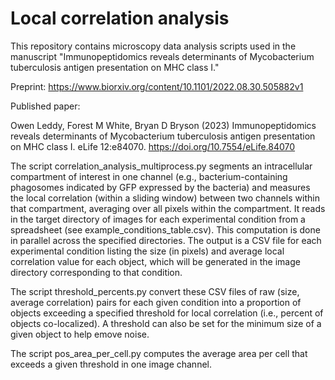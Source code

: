 # Local correlation analysis
This repository contains microscopy data analysis scripts used in the manuscript "Immunopeptidomics reveals determinants of Mycobacterium tuberculosis antigen presentation on MHC class I." 

Preprint: https://www.biorxiv.org/content/10.1101/2022.08.30.505882v1

Published paper:

Owen Leddy, Forest M White, Bryan D Bryson (2023) Immunopeptidomics reveals determinants of Mycobacterium tuberculosis antigen presentation on MHC class I. eLife 12:e84070. https://doi.org/10.7554/eLife.84070

The script correlation_analysis_multiprocess.py segments an intracellular compartment of interest in one channel (e.g., bacterium-containing phagosomes indicated by GFP expressed by the bacteria) and measures the local correlation (within a sliding window) between two channels within that compartment, averaging over all pixels within the compartment. It reads in the target directory of images for each experimental condition from a spreadsheet (see example_conditions_table.csv). This computation is done in parallel across the specified directories. The output is a CSV file for each experimental condition listing the size (in pixels) and average local correlation value for each object, which will be generated in the image directory corresponding to that condition. 

The script threshold_percents.py convert these CSV files of raw (size, average correlation) pairs for each given condition into a proportion of objects exceeding a specified threshold for local correlation (i.e., percent of objects co-localized). A threshold can also be set for the minimum size of a given object to help emove noise. 

The script pos_area_per_cell.py computes the average area per cell that exceeds a given threshold in one image channel.

